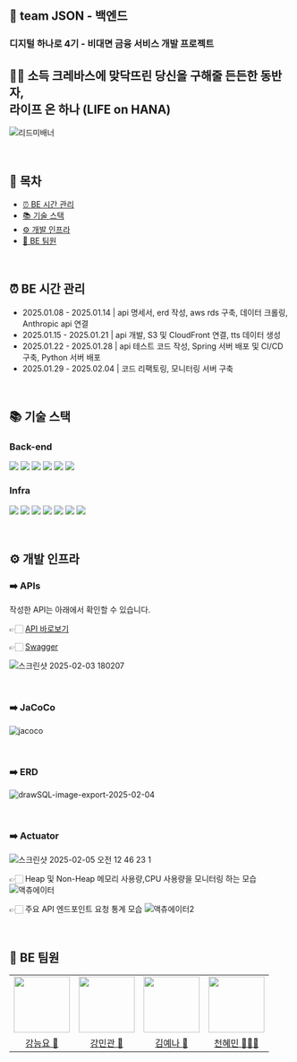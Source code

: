 ## 🌌 team JSON - 백엔드

### 디지털 하나로 4기 - 비대면 금융 서비스 개발 프로젝트

<h2> 🧗🏻 소득 크레바스에 맞닥뜨린 당신을 구해줄 든든한 동반자, <br/> 라이프 온 하나 (LIFE on HANA) </h2>

![리드미배너](https://github.com/user-attachments/assets/ecba6c49-18e4-4f21-9cd2-fa7c2ee7846b)

<br />

## 📜 목차
- [ ⏰ BE 시간 관리](#-be-시간-관리)
- [ 📚 기술 스택](#-기술-스택)
- [ ⚙️ 개발 인프라](#-개발-인프라)
- [ 🤗 BE 팀원](#-be-팀원)

<br />

## ⏰ BE 시간 관리
- 2025.01.08 - 2025.01.14 | api 명세서, erd 작성, aws rds 구축, 데이터 크롤링, Anthropic api 연결 
- 2025.01.15 - 2025.01.21 | api 개발, S3 및 CloudFront 연결, tts 데이터 생성
- 2025.01.22 - 2025.01.28 | api 테스트 코드 작성, Spring 서버 배포 및 CI/CD 구축, Python 서버 배포
- 2025.01.29 - 2025.02.04 | 코드 리팩토링, 모니터링 서버 구축

<br />

## 📚 기술 스택
### Back-end
<img src="https://img.shields.io/badge/springboot-6DB33F?style=for-the-badge&logo=springboot&logoColor=white"> <img src="https://img.shields.io/badge/java-007396?style=for-the-badge&logo=java&logoColor=white"> <img src="https://img.shields.io/badge/redis-FF4438?style=for-the-badge&logo=redis&logoColor=white"> <img src="https://img.shields.io/badge/python-3776AB?style=for-the-badge&logo=python&logoColor=white"> <img src="https://img.shields.io/badge/flask-000000?style=for-the-badge&logo=flask&logoColor=white"> <img src="https://img.shields.io/badge/mysql-4479A1?style=for-the-badge&logo=mysql&logoColor=white">

### Infra
<img src="https://img.shields.io/badge/githubactions-2088FF?style=for-the-badge&logo=githubactions&logoColor=white"> <img src="https://img.shields.io/badge/nginx-009639?style=for-the-badge&logo=nginx&logoColor=white">  <img src="https://img.shields.io/badge/docker-2496ED?style=for-the-badge&logo=docker&logoColor=white"> <img src="https://img.shields.io/badge/amazonec2-FF9900?style=for-the-badge&logo=amazonec2&logoColor=white"> <img src="https://img.shields.io/badge/amazons3-569A31?style=for-the-badge&logo=amazons3&logoColor=white"> <img src="https://img.shields.io/badge/amazoncloudfront-FF4F8B?style=for-the-badge&logo=amazoncloudfront&logoColor=white"> <img src="https://img.shields.io/badge/amazonrds-527FFF?style=for-the-badge&logo=amazonrds&logoColor=white">

<br />

## ⚙️ 개발 인프라
### ➡️ APIs
작성한 API는 아래에서 확인할 수 있습니다.

👉🏻 [API 바로보기](/APIs.md)

👉🏻 [Swagger](https://lifeonhana.topician.com/utils/swagger-ui/index.html)

![스크린샷 2025-02-03 180207](https://github.com/user-attachments/assets/ae651b01-4e59-4f08-935a-c24cd1165316)

<br />

### ➡️ JaCoCo
![jacoco](https://github.com/user-attachments/assets/086300d3-9ccf-42ac-8880-21f4c3d373f2)

<br />

### ➡️ ERD
![drawSQL-image-export-2025-02-04](https://github.com/user-attachments/assets/7bf57527-bae4-458d-a394-7b25e86d0b62)

<br />

### ➡️ Actuator
![스크린샷 2025-02-05 오전 12 46 23 1](https://github.com/user-attachments/assets/cb9296e4-d554-4fb8-a540-1ec6c46c0446)

👉🏻 Heap 및 Non-Heap 메모리 사용량,CPU 사용량을 모니터링 하는 모습
![액츄에이터](https://github.com/user-attachments/assets/37da06c8-ff06-438c-a3bc-e5021ef23896)

👉🏻 주요 API 엔드포인트 요청 통계 모습
![액츄에이터2](https://github.com/user-attachments/assets/b977a291-4000-4c53-a8ae-0d19d02ce2f0)

<br />

## 🤗 BE 팀원
<table>
  <tr>
    <td><img src="https://github.com/teadmu.png" width="100px" /></td>
    <td><img src="https://github.com/mingwan21.png" width="100px" /></td>
    <td><img src="https://github.com/yena45.png" width="100px" /></td>
    <td><img src="https://github.com/hyemch.png" width="100px" /></td>    
  </tr>
  <tr>
    <td align="center"><a href="https://github.com/teadmu">강능요 🦥</a></td>
    <td align="center"><a href="https://github.com/mingwan21">강민관 🐢</a></td>	
    <td align="center"><a href="https://github.com/yena45">김예나 🦧</a></td>
    <td align="center"><a href="https://github.com/hyemch">천혜민 🧚🏻‍♀️</a></td>
  </tr>
</table>
